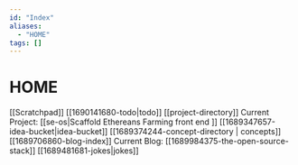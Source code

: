```yaml
---
id: "Index"
aliases:
  - "HOME"
tags: []
---
```

# HOME
[[Scratchpad]]
[[1690141680-todo|todo]]
[[project-directory]]
Current Project: [[se-os|Scaffold Ethereans Farming front end ]]
[[1689347657-idea-bucket|idea-bucket]]
[[1689374244-concept-directory | concepts]]
[[1689706860-blog-index]]
Current Blog: [[1689984375-the-open-source-stack]]
[[1689481681-jokes|jokes]]
